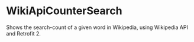 # WikiApiCounterSearch
Shows the search-count of a given word in Wikipedia, using Wikipedia API and Retrofit 2. 
